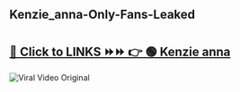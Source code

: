 
 ## Kenzie_anna-Only-Fans-Leaked

# <h2><a href="https://clipsfans.com/Kenzie_anna&ref=git">🔗 Click to LINKS ⏩⏩ 👉 🟢 Kenzie anna </a></h2>

<a href="https://clipsfans.com/Kenzie_anna&ref=git" rel="nofollow" data-target="animated-image.originalLink"><img src="https://i.ibb.co.com/xMMVF88/686577567.gif" alt="Viral Video Original" style="max-width: 100%; display: inline-block;" data-target="animated-image.originalImage"></a>
